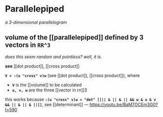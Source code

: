 # Parallelepiped

_a 3-dimensional parallelogram_

## volume of the [[parallelepiped]] defined by 3 vectors in **`RR^3`**

_does this seem random and pointless? well, it is._

**see** [[dot product]], [[cross product]]

**`V = :(u "cross" v)w`** (see [[dot product]], [[cross product]]), where

- **`V`** is the [[volume]] to be calculated
- **`u, v, w`** are the three [[vector in rn]]3

this works because **`:(u "cross" v)w = "det" []|| & || & || && w & u & v && || & || & ||[]`**, see [[determinant]] &mdash; <https://youtu.be/BaM7OCEm3G0?t=590>
